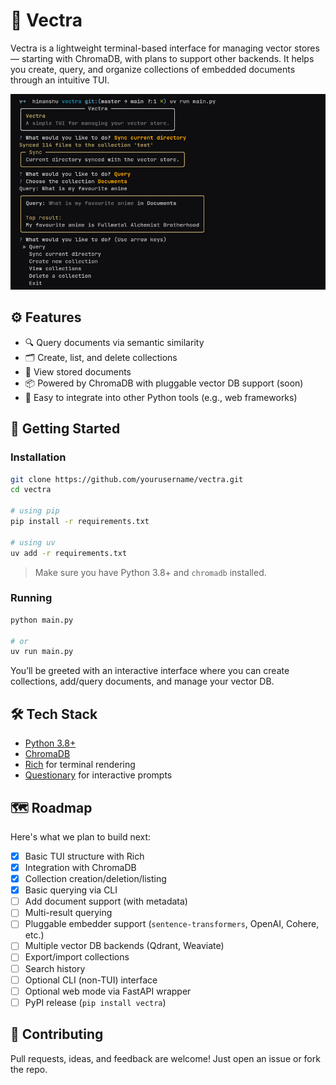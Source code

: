 # 🧠 Vectra

Vectra is a lightweight terminal-based interface for managing vector stores — starting with ChromaDB, with plans to support other backends. It helps you create, query, and organize collections of embedded documents through an intuitive TUI.

![Demo Image](./assets/demo.png) 

## ⚙️ Features

- 🔍 Query documents via semantic similarity
- 🗂️ Create, list, and delete collections
- 📄 View stored documents
- 📦 Powered by ChromaDB with pluggable vector DB support (soon)
- 🤖 Easy to integrate into other Python tools (e.g., web frameworks)

## 🚀 Getting Started

### Installation

```bash
git clone https://github.com/yourusername/vectra.git
cd vectra

# using pip
pip install -r requirements.txt

# using uv
uv add -r requirements.txt
````

> Make sure you have Python 3.8+ and `chromadb` installed.

### Running

```bash
python main.py

# or
uv run main.py
```

You’ll be greeted with an interactive interface where you can create collections, add/query documents, and manage your vector DB.

## 🛠 Tech Stack

* [Python 3.8+](https://www.python.org/)
* [ChromaDB](https://www.trychroma.com/)
* [Rich](https://github.com/Textualize/rich) for terminal rendering
* [Questionary](https://github.com/tmbo/questionary) for interactive prompts

## 🗺 Roadmap

Here's what we plan to build next:

* [x] Basic TUI structure with Rich
* [x] Integration with ChromaDB
* [x] Collection creation/deletion/listing
* [x] Basic querying via CLI
* [ ] Add document support (with metadata)
* [ ] Multi-result querying
* [ ] Pluggable embedder support (`sentence-transformers`, OpenAI, Cohere, etc.)
* [ ] Multiple vector DB backends (Qdrant, Weaviate)
* [ ] Export/import collections
* [ ] Search history
* [ ] Optional CLI (non-TUI) interface
* [ ] Optional web mode via FastAPI wrapper
* [ ] PyPI release (`pip install vectra`)

## 🤝 Contributing

Pull requests, ideas, and feedback are welcome! Just open an issue or fork the repo.

